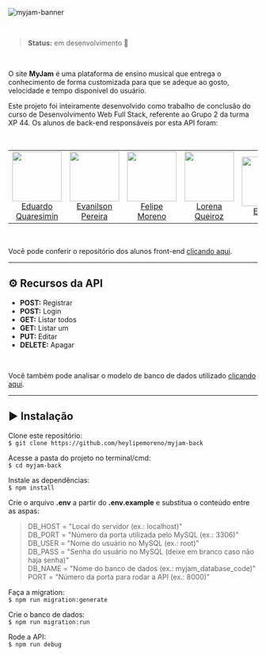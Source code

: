 ![myjam-banner](https://user-images.githubusercontent.com/108702071/203425580-4747d10e-65ca-4c99-8052-c0b9c639767a.png)

<br>

> **Status:** em desenvolvimento 🔄

<br>

O site **MyJam** é uma plataforma de ensino musical que entrega o conhecimento de forma customizada para que se adeque ao gosto, velocidade e tempo disponível do usuário.

Este projeto foi inteiramente desenvolvido como trabalho de conclusão do curso de Desenvolvimento Web Full Stack, referente ao Grupo 2 da turma XP 44. Os alunos de back-end responsáveis por esta API foram:

<br>

<table align=center>
  <tr>
   <td align="center" width=150> <img src="https://avatars.githubusercontent.com/u/109425683?v=4" width=100/></br><a href="https://github.com/EduQuaresimin"> Eduardo<br>Quaresimin </a>
   </td>
   
   <td align="center" width=150> <img src="https://avatars.githubusercontent.com/u/109234914?v=4" width=100/></br><a href="https://github.com/EvanilsonP"> Evanilson<br>Pereira </a>
   </td>

   <td align="center" width=150> <img src="https://avatars.githubusercontent.com/u/108702071?v=4"  width=100/></br><a href="https://github.com/heylipemoreno"> Felipe<br>Moreno </a>
   </td>

   <td align="center" width=150> <img src="https://avatars.githubusercontent.com/u/95054811?v=4" width=100/></br><a href="https://github.com/lorqrz"> Lorena<br>Queiroz </a>
   </td>

 <td align="center" width=150> <img src="https://avatars.githubusercontent.com/u/109249044?v=4" width=100/> </br><a href="https://github.com/EuLuiiz"> EuLuiiz </a>
   </td>   
  </tr>
</table>

<br>

Você pode conferir o repositório dos alunos front-end [clicando aqui](https://github.com/thaisdsandim/MyJam-front).

---

## ⚙️ **Recursos da API**

- **POST:** Registrar
- **POST:** Login
- **GET:** Listar todos
- **GET:** Listar um
- **PUT:** Editar
- **DELETE:** Apagar

<br>

Você também pode analisar o modelo de banco de dados utilizado [clicando aqui](https://raw.githubusercontent.com/heylipemoreno/myjam-back/main/files/database/imageDer_v0.12.png).

---

## ▶️ **Instalação**

Clone este repositório:<br>
`$ git clone https://github.com/heylipemoreno/myjam-back`

Acesse a pasta do projeto no terminal/cmd:<br>
`$ cd myjam-back`

Instale as dependências:<br>
`$ npm install`

Crie o arquivo **.env** a partir do **.env.example** e substitua o conteúdo entre as aspas:<br>
>DB_HOST = "Local do servidor (ex.: localhost)"<br>
>DB_PORT = "Número da porta utilizada pelo MySQL (ex.: 3306)"<br>
>DB_USER = "Nome do usuário no MySQL (ex.: root)"<br>
>DB_PASS = "Senha do usuário no MySQL (deixe em branco caso não haja senha)"<br>
>DB_NAME = "Nome do banco de dados (ex.: myjam_database_code)"<br>
>PORT = "Número da porta para rodar a API (ex.: 8000)"<br>


Faça a migration:<br>
`$ npm run migration:generate`

Crie o banco de dados:<br>
`$ npm run migration:run`

Rode a API:<br>
`$ npm run debug`
